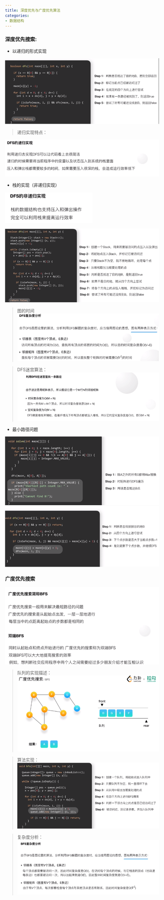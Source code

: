 ```yaml
---
title: 深度优先与广度优先算法
categories:
- 数据结构
---
```


### 深度优先搜索:
* 以递归的形式实现

![递归实现](/img/1586434191932.png)
> 递归实现特点：

![特点](/img/1586434219909.png)

* 栈的实现（非递归实现）

![栈的实现](/img/1586434247273.png)

![实现](/img/1586434291192.png)

> 图的时间
![图的时间复杂度](/img/1586434361642.png)

> DFS迷宫算法：
![算法分析](/img/1586434407387.png)

* 最小路径问题

![最短路径查找](/img/1586434733368.png)
![最短路径的DFS算法](/img/1586434756126.png)


### 广度优先搜索

![特点](/img/1586434845632.png)

> 队列的实现描述：
![描述](/img/1586434970193.png)

> 算法实现：
![实现描述](/img/1586435106444.png)

> 复杂度分析：
![复杂度分析](/img/1586435164143.png)